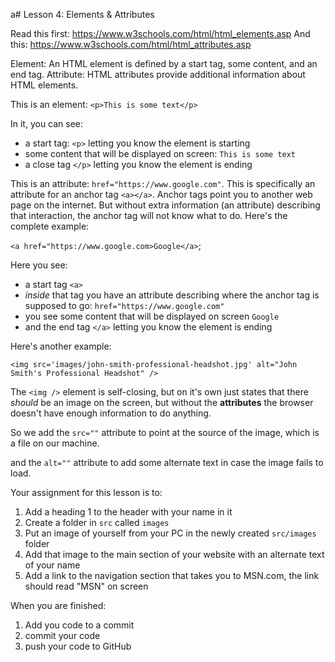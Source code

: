 a# Lesson 4: Elements & Attributes

Read this first: https://www.w3schools.com/html/html_elements.asp
And this: https://www.w3schools.com/html/html_attributes.asp

Element: An HTML element is defined by a start tag, some content, and an end tag.
Attribute: HTML attributes provide additional information about HTML elements.

This is an element: `<p>This is some text</p>`

In it, you can see:
- a start tag: `<p>` letting you know the element is starting
- some content that will be displayed on screen: `This is some text`
- a close tag `</p>` letting you know the element is ending

This is an attribute: `href="https://www.google.com"`. This is specifically an attribute for an anchor tag `<a></a>`. Anchor tags point you to another web page on the internet. But without extra information (an attribute) describing that interaction, the anchor tag will not know what to do. Here's the complete example:

`<a href="https://www.google.com>Google</a>`;

Here you see:
- a start tag `<a>`
- *inside* that tag you have an attribute describing where the anchor tag is supposed to go: `href="https://www.google.com"`
- you see some content that will be displayed on screen `Google`
- and the end tag `</a>` letting you know the element is ending

Here's another example:

`<img src='images/john-smith-professional-headshot.jpg' alt="John Smith's Professional Headshot" />`

The `<img />` element is self-closing, but on it's own just states that there *should* be an image on the screen, but without the **attributes** the browser doesn't have enough information to do anything.

So we add the `src=""` attribute to point at the source of the image, which is a file on our machine.

and the `alt=""` attribute to add some alternate text in case the image fails to load.

Your assignment for this lesson is to:
1. Add a heading 1 to the header with your name in it
2. Create a folder in `src` called `images`
3. Put an image of yourself from your PC in the newly created `src/images` folder
4. Add that image to the main section of your website with an alternate text of your name
5. Add a link to the navigation section that takes you to MSN.com, the link should read "MSN" on screen

When you are finished:
1. Add you code to a commit
2. commit your code
3. push your code to GitHub
